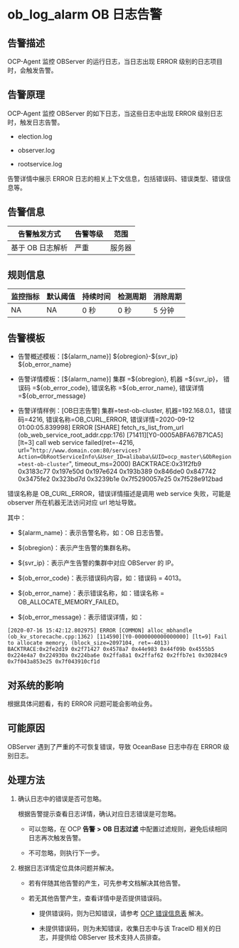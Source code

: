 # ob_log_alarm OB 日志告警

**告警描述**
-----------------------------

OCP-Agent 监控 OBServer 的运行日志，当日志出现 ERROR 级别的日志项目时，会触发告警。

告警原理
-------------------------

OCP-Agent 监控 OBServer 的如下日志，当这些日志中出现 ERROR 级别日志时，触发日志告警。

* election.log

* observer.log

* rootservice.log

告警详情中展示 ERROR 日志的相关上下文信息，包括错误码、错误类型、错误信息等。

**告警信息**
-----------------------------

|   告警触发方式   | 告警等级 | 范围  |
|------------|------|-----|
| 基于 OB 日志解析 | 严重   | 服务器 |

**规则信息**
-----------------------------

| 监控指标 | 默认阈值 | 持续时间 | 检测周期 | 消除周期 |
|------|------|------|------|------|
| NA   | NA   | 0 秒  | 0 秒  | 5 分钟 |

**告警模板**
-----------------------------

* 告警概述模板：[\${alarm_name}] \${obregion}-${svr_ip} \${ob_error_name}

* 告警详情模板：[\${alarm_name}] 集群 =\${obregion}, 机器 =\${svr_ip}， 错误码 =\${ob_error_code}, 错误名称 =\${ob_error_name}, 错误详情 =$\{ob_error_message}

* 告警详情样例：[OB日志告警] 集群=test-ob-cluster, 机器=192.168.0.1，错误码=4216, 错误名称=OB_CURL_ERROR, 错误详情=2020-09-12 01:00:05.839998] ERROR [SHARE] fetch_rs_list_from_url (ob_web_service_root_addr.cpp:176) [71411][Y0-0005ABFA67B71CA5] [lt=3] call web service failed(ret=-4216, url="`http://www.domain.com:80/services?Action=ObRootServiceInfo\&User_ID=alibaba\&UID=ocp_master\&ObRegion=test-ob-cluster`", timeout_ms=2000) BACKTRACE:0x31f2fb9 0x3183c77 0x197e50d 0x197e624 0x193b389 0x846de0 0x847742 0x3475fe2 0x323bd7d 0x3239b1e 0x7f5290057e25 0x7f528e912bad

错误名称是 OB_CURL_ERROR，错误详情描述是调用 web service 失败，可能是 observer 所在机器无法访问对应 url 地址导致。

其中：

* ${alarm_name}：表示告警名称，如：OB 日志告警。

* ${obregion}：表示产生告警的集群名称。

* ${svr_ip}：表示产生告警的集群中对应 OBServer 的 IP。

* ${ob_error_code}：表示错误码内容，如：错误码 = 4013。

* ${ob_error_name}：表示错误名称，如：错误名称 = OB_ALLOCATE_MEMORY_FAILED。

* ${ob_error_message}：表示错误详情，如：

```unknow
[2020-07-16 15:42:12.802975] ERROR [COMMON] alloc_mbhandle (ob_kv_storecache.cpp:1362) [114590][Y0-0000000000000000] [lt=9] Fail to allocate memory, (block_size=2097104, ret=-4013) BACKTRACE:0x2fe2d19 0x2f71427 0x4578a7 0x44e983 0x44f09b 0x4555b5 0x224e4a7 0x224930a 0x224ba6e 0x2ffa8a1 0x2ffaf62 0x2ffb7e1 0x30284c9 0x7f043a853e25 0x7f043910cf1d
```

**对系统的影响**
-------------------------------

根据具体问题看，有的 ERROR 问题可能会影响业务。

**可能原因**
-----------------------------

OBServer 遇到了严重的不可恢复错误，导致 OceanBase 日志中存在 ERROR 级别日志。

处理方法
-------------------------

1. 确认日志中的错误是否可忽略。

   根据告警提示查看日志详情，确认对应日志错误是可忽略。
   * 可以忽略，在 OCP **告警** **\>** **OB 日志过滤** 中配置过滤规则，避免后续相同日志再次触发告警。

   * 不可忽略，则执行下一步。

2. 根据日志详情定位具体问题并解决。

   * 若有伴随其他告警的产生，可先参考文档解决其他告警。

   * 若无其他告警产生，查看详情中是否提供错误码。

     * 提供错误码，则为已知错误，请参考 [OCP 错误信息表](../../3.ob-cloud-platform/12.appendix/4.ocp-error-information-table.md) 解决。

     * 未提供错误码，则为未知错误，收集日志中与该 TraceID 相关的日志，并提供给 OBServer 技术支持人员排查。
